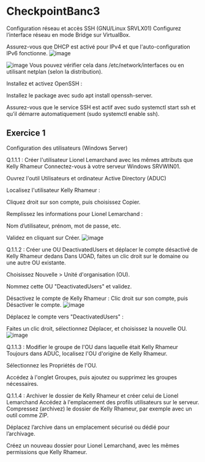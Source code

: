 # CheckpointBanc3
Configuration réseau et accès SSH (GNU/Linux SRVLX01)
Configurez l’interface réseau en mode Bridge sur VirtualBox.

Assurez-vous que DHCP est activé pour IPv4 et que l'auto-configuration IPv6 fonctionne.
![image](https://github.com/user-attachments/assets/b04878e0-c6ca-440f-ac8f-51b1d9bb306f)

![image](https://github.com/user-attachments/assets/7df4a76c-19d7-4065-abd0-71188f7afd81)
Vous pouvez vérifier cela dans /etc/network/interfaces ou en utilisant netplan (selon la distribution).

Installez et activez OpenSSH :

Installez le package avec sudo apt install openssh-server.

Assurez-vous que le service SSH est actif avec sudo systemctl start ssh et qu’il démarre automatiquement (sudo systemctl enable ssh).



## Exercice 1
Configuration des utilisateurs (Windows Server)

Q.1.1.1 : Créer l'utilisateur Lionel Lemarchand avec les mêmes attributs que Kelly Rhameur
Connectez-vous à votre serveur Windows SRVWIN01.

Ouvrez l'outil Utilisateurs et ordinateur Active Directory (ADUC)

Localisez l'utilisateur Kelly Rhameur :

Cliquez droit sur son compte, puis choisissez Copier.

Remplissez les informations pour Lionel Lemarchand :

Nom d’utilisateur, prénom, mot de passe, etc.

Validez en cliquant sur Créer.
![image](https://github.com/user-attachments/assets/f3440880-44cc-45e1-b7f0-27318f457e21)


Q.1.1.2 : Créer une OU DeactivatedUsers et déplacer le compte désactivé de Kelly Rhameur dedans
Dans UOAD, faites un clic droit sur le domaine ou une autre OU existante.

Choisissez Nouvelle > Unité d'organisation (OU).

Nommez cette OU "DeactivatedUsers" et validez.

Désactivez le compte de Kelly Rhameur :
Clic droit sur son compte, puis Désactiver le compte.
![image](https://github.com/user-attachments/assets/2f69eddd-b76b-454f-893e-5b2ec446fe18)

Déplacez le compte vers "DeactivatedUsers" :

Faites un clic droit, sélectionnez Déplacer, et choisissez la nouvelle OU.
![image](https://github.com/user-attachments/assets/7b9e1c27-31c9-4ad0-8c03-eb741a2a42d2)


Q.1.1.3 : Modifier le groupe de l'OU dans laquelle était Kelly Rhameur
Toujours dans ADUC, localisez l'OU d'origine de Kelly Rhameur.

Sélectionnez les Propriétés de l'OU.

Accédez à l'onglet Groupes, puis ajoutez ou supprimez les groupes nécessaires.

Q.1.1.4 : Archiver le dossier de Kelly Rhameur et créer celui de Lionel Lemarchand
Accédez à l'emplacement des profils utilisateurs sur le serveur.
Compressez (archivez) le dossier de Kelly Rhameur, par exemple avec un outil comme ZIP.

Déplacez l’archive dans un emplacement sécurisé ou dédié pour l’archivage.

Créez un nouveau dossier pour Lionel Lemarchand, avec les mêmes permissions que Kelly Rhameur.


